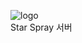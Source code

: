 ![logo](https://res.cloudinary.com/hoyahoya/image/upload/v1710141096/letter/logo/logo_144_sjjqqr.png)<br>
Star Spray 서버








